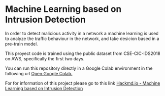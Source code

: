 # Machine Learning based on Intrusion Detection
In order to detect malicious activity in a network a machine learning is used to analyze the traffic behaviour in the network, and take desicion based in a pre-train model.

This proyect code is trained using the public dataset from CSE-CIC-IDS2018 on AWS, specifically the first two days. 

You can run this repository directly in a Google Colab environment in the following url [Open Google Colab.](https://colab.research.google.com/github/mjacker/MJCapstone/blob/master/0_merged_ipynb_files_for_google_colab.ipynb)


For for information of this project please go to this link [Hackmd.io - Machine Learning based on Intrusion Detection](https://hackmd.io/@F11115107/ML-IDS_CIC-2018)
